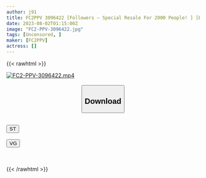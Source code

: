 ```yaml
---
author: j91
title: FC2PPV 3096422 [Followers – Special Resale For 2000 People! ] [Ends Today] 25000 → 12000 [No] [First Shooting] Complete Appearance! A Shocking Transfer Student Has Appeared! Irresponsible Unauthorized Creampie Towards An Undeveloped Body Of Immaturity [Slope System ○ Beautiful Girl]
date: 2023-08-02T01:15:00Z
image: "FC2-PPV-3096422.jpg"
tags: [Uncensored, ]
maker: [FC2PPV]
actress: []
---
```



{{< rawhtml >}}

<div class="video" data-videoid="YyPw2KpZB1C37A">
    <a href="javascript:;">
        <img src="https://my.j91.asia/posts/FC2-PPV-3096422/FC2-PPV-3096422.jpg" width="WIDTH" height="HEIGHT" alt="FC2-PPV-3096422.mp4" loading="lazy">
    </a>
</div>

<script type="text/javascript" src="https://j91.asia/asset/on-demand-st.js"></script>

<br>
  <link rel="stylesheet" href="https://j91.asia/asset/bs5.css">
  
  <center>
  <button class="btn btn-primary" type="button" data-bs-toggle="collapse" data-bs-target=".multi-collapse" aria-expanded="false" aria-controls="multiCollapseExample1 multiCollapseExample2"><h2>Download</h2></button></center>
</p>
<div class="row">
  <div class="col">
    <div class="collapse multi-collapse" id="multiCollapseExample1">
      <div class="card card-body">
	      	      <br>
<div class="buttons">  
<a href="https://streamtape.to/v/YyPw2KpZB1C37A"><button class="btn-hover color-3"><i class="fa fa-download"></i> ST</button></a></div>
    </div>
  </div>
</div>
  <div class="col">
    <div class="collapse multi-collapse" id="multiCollapseExample2">
      <div class="card card-body">
	      <br>
<div class="buttons">
    <a href="https://vgembed.com/v/04rQxWdjRAEb2N1"><button class="btn-hover color-9"><i class="fa fa-download"></i> VG</button></a></div>
<br><br>
      </div>
    </div>
  </div>
</div>

{{< /rawhtml >}}
